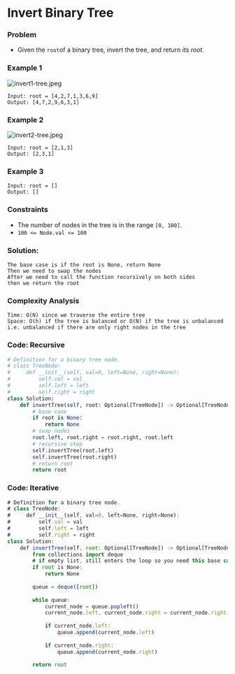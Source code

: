 # Invert Binary Tree

### Problem

- Given the `root`of a binary tree, invert the tree, and return *its root*.

### Example 1

![invert1-tree.jpeg](Invert%20Binary%20Tree%20854bc6dab1da4e12abe46413717853d9/invert1-tree.jpeg)

```
Input: root = [4,2,7,1,3,6,9]
Output: [4,7,2,9,6,3,1]
```

### Example 2

![invert2-tree.jpeg](Invert%20Binary%20Tree%20854bc6dab1da4e12abe46413717853d9/invert2-tree.jpeg)

```
Input: root = [2,1,3]
Output: [2,3,1]
```

### Example 3

```
Input: root = []
Output: []
```

### Constraints

- The number of nodes in the tree is in the range `[0, 100]`.
- `100 <= Node.val <= 100`

### Solution:

```
The base case is if the root is None, return None
Then we need to swap the nodes
After we need to call the function recursively on both sides 
then we return the root
```

### Complexity Analysis

```
Time: O(N) since we traverse the entire tree
Space: O(h) if the tree is balanced or O(N) if the tree is unbalanced
i.e. unbalanced if there are only right nodes in the tree
```

### Code: Recursive

```python
# Definition for a binary tree node.
# class TreeNode:
#     def __init__(self, val=0, left=None, right=None):
#         self.val = val
#         self.left = left
#         self.right = right
class Solution:
    def invertTree(self, root: Optional[TreeNode]) -> Optional[TreeNode]:
        # base case
        if root is None:
            return None
        # swap nodes
        root.left, root.right = root.right, root.left
        # recursive step
        self.invertTree(root.left)
        self.invertTree(root.right)
        # return root
        return root
```

### Code: Iterative

```jsx
# Definition for a binary tree node.
# class TreeNode:
#     def __init__(self, val=0, left=None, right=None):
#         self.val = val
#         self.left = left
#         self.right = right
class Solution:
    def invertTree(self, root: Optional[TreeNode]) -> Optional[TreeNode]:
        from collections import deque
        # if empty list, still enters the loop so you need this base case
        if root is None:
            return None
        
        queue = deque([root])
        
        while queue:
            current_node = queue.popleft()
            current_node.left, current_node.right = current_node.right, current_node.left
            
            if current_node.left:
                queue.append(current_node.left)
            
            if current_node.right:
                queue.append(current_node.right)
        
        return root
```